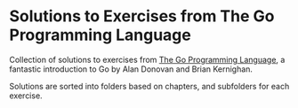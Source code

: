 # Solutions to Exercises from The Go Programming Language

Collection of solutions to exercises from [The Go Programming Language](http://gopl.io), a fantastic introduction to Go by Alan Donovan and Brian Kernighan.

Solutions are sorted into folders based on chapters, and subfolders for each exercise.

